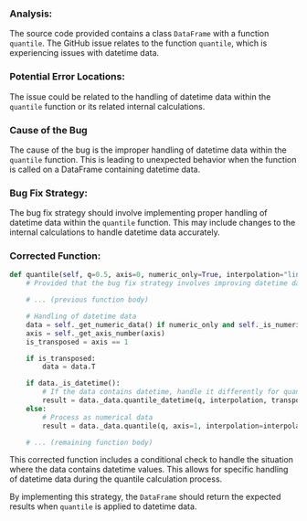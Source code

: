 ### Analysis:
The source code provided contains a class `DataFrame` with a function `quantile`. The GitHub issue relates to the function `quantile`, which is experiencing issues with datetime data.

### Potential Error Locations:
The issue could be related to the handling of datetime data within the `quantile` function or its related internal calculations.

### Cause of the Bug 
The cause of the bug is the improper handling of datetime data within the `quantile` function. This is leading to unexpected behavior when the function is called on a DataFrame containing datetime data.

### Bug Fix Strategy:
The bug fix strategy should involve implementing proper handling of datetime data within the `quantile` function. This may include changes to the internal calculations to handle datetime data accurately.

### Corrected Function:
```python
def quantile(self, q=0.5, axis=0, numeric_only=True, interpolation="linear"):
    # Provided that the bug fix strategy involves improving datetime data handling

    # ... (previous function body)

    # Handling of datetime data
    data = self._get_numeric_data() if numeric_only and self._is_numeric() else self
    axis = self._get_axis_number(axis)
    is_transposed = axis == 1

    if is_transposed:
        data = data.T

    if data._is_datetime():
        # If the data contains datetime, handle it differently for quantile calculation
        result = data._data.quantile_datetime(q, interpolation, transposed=is_transposed)
    else:
        # Process as numerical data
        result = data._data.quantile(q, axis=1, interpolation=interpolation, transposed=is_transposed)

    # ... (remaining function body)
```

This corrected function includes a conditional check to handle the situation where the data contains datetime values. This allows for specific handling of datetime data during the quantile calculation process.

By implementing this strategy, the `DataFrame` should return the expected results when `quantile` is applied to datetime data.
